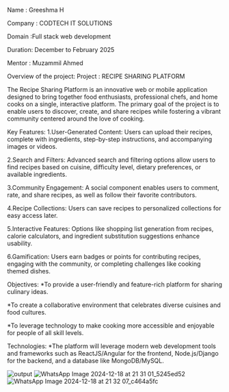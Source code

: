 Name : Greeshma H

Company : CODTECH IT SOLUTIONS

Domain :Full stack web development 

Duration: December to February 2025

Mentor : Muzammil Ahmed


Overview of the project:
Project : RECIPE SHARING PLATFORM

The Recipe Sharing Platform is an innovative web or mobile application designed to bring together food enthusiasts, professional chefs, and home cooks on a single, interactive platform. The primary goal of the project is to enable users to discover, create, and share recipes while fostering a vibrant community centered around the love of cooking.


Key Features:
1.User-Generated Content: Users can upload their recipes, complete with ingredients, step-by-step instructions, and accompanying images or videos.

2.Search and Filters: Advanced search and filtering options allow users to find recipes based on cuisine, difficulty level, dietary preferences, or available ingredients.

3.Community Engagement: A social component enables users to comment, rate, and share recipes, as well as follow their favorite contributors.

4.Recipe Collections: Users can save recipes to personalized collections for easy access later.

5.Interactive Features: Options like shopping list generation from recipes, calorie calculators, and ingredient substitution suggestions enhance usability.

6.Gamification: Users earn badges or points for contributing recipes, engaging with the community, or completing challenges like cooking themed dishes.


Objectives:
*To provide a user-friendly and feature-rich platform for sharing culinary ideas.

*To create a collaborative environment that celebrates diverse cuisines and food cultures.

*To leverage technology to make cooking more accessible and enjoyable for people of all skill levels.


Technologies:
*The platform will leverage modern web development tools and frameworks such as ReactJS/Angular for the frontend, Node.js/Django for the backend, and a database like MongoDB/MySQL.


![output](https://github.com/user-attachments/assets/09062d63-fe16-4738-b41d-469c88428d53)
![WhatsApp Image 2024-12-18 at 21 31 01_5245ed52](https://github.com/user-attachments/assets/1a36000f-b23a-4a1b-89a1-99b3f7cf3be0)
![WhatsApp Image 2024-12-18 at 21 32 07_c464a5fc](https://github.com/user-attachments/assets/f9e8473b-65f0-49b6-878d-c9e471432d33)





